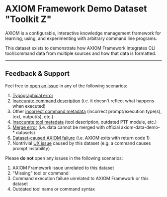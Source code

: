 # AXIOM Framework Demo Dataset "Toolkit Z"

AXIOM is a configurable, interactive knowledge management framework for learning, using, and experimenting with arbitrary command line programs.

This dataset exists to demonstrate how AXIOM Framework integrates CLI tool/command data from multiple sources and how that data is formatted.

---
## Feedback & Support

Feel free to [open an issue](https://github.com/mikeiacovacci/axiom-data-demo-z/issues/new/choose) in any of the 
following scenarios:

1. [Typographical error](https://github.com/mikeiacovacci/axiom-data-demo-z/issues/new?assignees=&labels=&template=typo.md&title=%5BTYPO%5D)
2. [Inaccurate command description](https://github.com/mikeiacovacci/axiom-data-demo-z/issues/new?assignees=&labels=&template=inaccurate-command-description.md&title=%5Bcommand+description%5D) 
(i.e. it doesn't reflect what happens when executed)
3. Other [incorrect command metadata](https://github.com/mikeiacovacci/axiom-data-demo-z/issues/new?assignees=&labels=&template=incorrect-command-metadata.md&title=%5Bcommand+metadata%5D) 
(incorrect prompt/execution type(s), text, output(s), etc.)
4. [Inaccurate tool metadata](https://github.com/mikeiacovacci/axiom-data-demo-z/issues/new?assignees=&labels=&template=incorrect-tool-metadata.md&title=%5Btool+metadata%5D) 
(tool description, outdated PTF module, etc.)
5. [Merge error](https://github.com/mikeiacovacci/axiom-data-demo-z/issues/new?assignees=&labels=&template=merge-error.md&title=%5Bmerge+error%5D) 
(i.e. data cannot be merged with official axiom-data-demo-* datasets)
6. [Dataset-caused AXIOM failure](https://github.com/mikeiacovacci/axiom-data-demo-z/issues/new?assignees=&labels=&template=axiom-failure.md&title=%5BAXIOM+failure%5D) 
(i.e. AXIOM exits with return code 1)
7. Nontrivial [UX issue](https://github.com/mikeiacovacci/axiom-data-demo-z/issues/new?assignees=&labels=&template=nontrivial-ux-issue.md&title=%5BUX%5D) 
caused by this dataset (e.g. a command causes prompt instability)

Please **do not** open any issues in the following scenarios:

1. AXIOM Framework issue unrelated to this dataset
2. "Missing" tool or command
3. Command execution failure unrelated to AXIOM Framework or this dataset
4. Outdated tool name or command syntax
